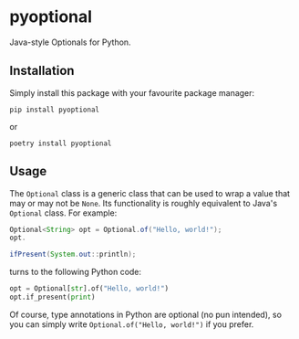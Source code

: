 # pyoptional

Java-style Optionals for Python.

## Installation

Simply install this package with your favourite package manager:

    pip install pyoptional

or

    poetry install pyoptional

## Usage

The `Optional` class is a generic class that can be used to wrap a value that may or may not be `None`.
Its functionality is roughly equivalent to Java's `Optional` class. For example:

```java
Optional<String> opt = Optional.of("Hello, world!");
opt.

ifPresent(System.out::println);
```

turns to the following Python code:

```python
opt = Optional[str].of("Hello, world!")
opt.if_present(print)
```

Of course, type annotations in Python are optional (no pun intended),
so you can simply write `Optional.of("Hello, world!")` if you prefer.
